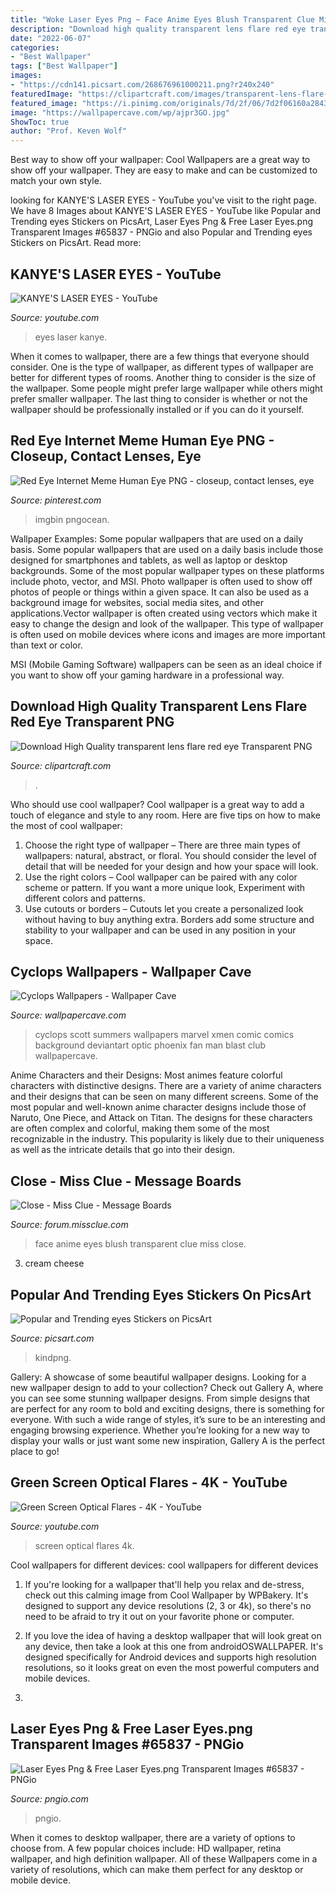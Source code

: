 ```yaml
---
title: "Woke Laser Eyes Png ~ Face Anime Eyes Blush Transparent Clue Miss Close"
description: "Download high quality transparent lens flare red eye transparent png"
date: "2022-06-07"
categories:
- "Best Wallpaper"
tags: ["Best Wallpaper"]
images:
- "https://cdn141.picsart.com/268676961000211.png?r240x240"
featuredImage: "https://clipartcraft.com/images/transparent-lens-flare-red-eye-5.png"
featured_image: "https://i.pinimg.com/originals/7d/2f/06/7d2f06160a2843e0fa7db520e3ee2098.jpg"
image: "https://wallpapercave.com/wp/ajpr3GO.jpg"
ShowToc: true
author: "Prof. Keven Wolf"
---
```



Best way to show off your wallpaper:
Cool Wallpapers are a great way to show off your wallpaper. They are easy to make and can be customized to match your own style.

	

		
looking for KANYE&#039;S LASER EYES - YouTube you've visit to the right page. We have 8 Images about KANYE&#039;S LASER EYES - YouTube like Popular and Trending eyes Stickers on PicsArt, Laser Eyes Png &amp; Free Laser Eyes.png Transparent Images #65837 - PNGio and also Popular and Trending eyes Stickers on PicsArt. Read more:
		
    
## KANYE&#039;S LASER EYES - YouTube

<img loading=lazy src="https://i.ytimg.com/vi/qFWL6MVazzk/maxresdefault.jpg" onerror="this.onerror=null;this.src='https://tse4.mm.bing.net/th?id=OIP.oyx_eRKf7VFBcHRmYzcWPgHaEK&amp;pid=15.1';" alt="KANYE&#039;S LASER EYES - YouTube">

_Source: youtube.com_

>eyes laser kanye. 

	

When it comes to wallpaper, there are a few things that everyone should consider. One is the type of wallpaper, as different types of wallpaper are better for different types of rooms. Another thing to consider is the size of the wallpaper. Some people might prefer large wallpaper while others might prefer smaller wallpaper. The last thing to consider is whether or not the wallpaper should be professionally installed or if you can do it yourself.

    
## Red Eye Internet Meme Human Eye PNG - Closeup, Contact Lenses, Eye

<img loading=lazy src="https://i.pinimg.com/originals/7d/2f/06/7d2f06160a2843e0fa7db520e3ee2098.jpg" onerror="this.onerror=null;this.src='https://tse3.mm.bing.net/th?id=OIP.hxpssGxGn6ZI_yyvoqch-wHaKc&amp;pid=15.1';" alt="Red Eye Internet Meme Human Eye PNG - closeup, contact lenses, eye">

_Source: pinterest.com_

>imgbin pngocean. 

	

Wallpaper Examples: Some popular wallpapers that are used on a daily basis.
Some popular wallpapers that are used on a daily basis include those designed for smartphones and tablets, as well as laptop or desktop backgrounds. Some of the most popular wallpaper types on these platforms include photo, vector, and MSI. 
Photo wallpaper is often used to show off photos of people or things within a given space. It can also be used as a background image for websites, social media sites, and other applications.Vector wallpaper is often created using vectors which make it easy to change the design and look of the wallpaper. This type of wallpaper is often used on mobile devices where icons and images are more important than text or color. 

MSI (Mobile Gaming Software) wallpapers can be seen as an ideal choice if you want to show off your gaming hardware in a professional way.

    
## Download High Quality Transparent Lens Flare Red Eye Transparent PNG

<img loading=lazy src="https://clipartcraft.com/images/transparent-lens-flare-red-eye-5.png" onerror="this.onerror=null;this.src='https://tse2.mm.bing.net/th?id=OIP.0V6ZlKGDx9zhwuA1xLNlYgHaEJ&amp;pid=15.1';" alt="Download High Quality transparent lens flare red eye Transparent PNG">

_Source: clipartcraft.com_

>. 

	

Who should use cool wallpaper?
Cool wallpaper is a great way to add a touch of elegance and style to any room. Here are five tips on how to make the most of cool wallpaper: 
1) Choose the right type of wallpaper – There are three main types of wallpapers: natural, abstract, or floral. You should consider the level of detail that will be needed for your design and how your space will look. 
2) Use the right colors – Cool wallpaper can be paired with any color scheme or pattern. If you want a more unique look, Experiment with different colors and patterns. 
3) Use cutouts or borders – Cutouts let you create a personalized look without having to buy anything extra. Borders add some structure and stability to your wallpaper and can be used in any position in your space.

    
## Cyclops Wallpapers - Wallpaper Cave

<img loading=lazy src="https://wallpapercave.com/wp/ajpr3GO.jpg" onerror="this.onerror=null;this.src='https://tse4.mm.bing.net/th?id=OIP.UAJJrDsN9pwf7HmZFg6TvgHaFj&amp;pid=15.1';" alt="Cyclops Wallpapers - Wallpaper Cave">

_Source: wallpapercave.com_

>cyclops scott summers wallpapers marvel xmen comic comics background deviantart optic phoenix fan man blast club wallpapercave. 

	

Anime Characters and their Designs: Most animes feature colorful characters with distinctive designs.
There are a variety of anime characters and their designs that can be seen on many different screens. Some of the most popular and well-known anime character designs include those of Naruto, One Piece, and Attack on Titan. The designs for these characters are often complex and colorful, making them some of the most recognizable in the industry. This popularity is likely due to their uniqueness as well as the intricate details that go into their design.

    
## Close - Miss Clue - Message Boards

<img loading=lazy src="http://forum.missclue.com/uploads/imageupload/322/LVU7V56EAH5E.png" onerror="this.onerror=null;this.src='https://tse3.mm.bing.net/th?id=OIP.l1KE0ow_igq5iAULcIjzOwHaD1&amp;pid=15.1';" alt="Close - Miss Clue - Message Boards">

_Source: forum.missclue.com_

>face anime eyes blush transparent clue miss close. 

	

3. cream cheese 

    
## Popular And Trending Eyes Stickers On PicsArt

<img loading=lazy src="https://cdn141.picsart.com/268676961000211.png?r240x240" onerror="this.onerror=null;this.src='https://tse3.mm.bing.net/th?id=OIP.pvBibfPwd9Ar4dtngaeuVgAAAA&amp;pid=15.1';" alt="Popular and Trending eyes Stickers on PicsArt">

_Source: picsart.com_

>kindpng. 

	

Gallery: A showcase of some beautiful wallpaper designs.
Looking for a new wallpaper design to add to your collection? Check out Gallery A, where you can see some stunning wallpaper designs. From simple designs that are perfect for any room to bold and exciting designs, there is something for everyone. With such a wide range of styles, it’s sure to be an interesting and engaging browsing experience. Whether you’re looking for a new way to display your walls or just want some new inspiration, Gallery A is the perfect place to go!





	
	
    
## Green Screen Optical Flares - 4K - YouTube

<img loading=lazy src="https://i.ytimg.com/vi/umR12rISxt0/maxresdefault.jpg" onerror="this.onerror=null;this.src='https://tse2.mm.bing.net/th?id=OIP.ov4W_NP71i2Yw0AnY_Ur6QHaEK&amp;pid=15.1';" alt="Green Screen Optical Flares - 4K - YouTube">

_Source: youtube.com_

>screen optical flares 4k. 

	

Cool wallpapers for different devices:
cool wallpapers for different devices 

1. If you're looking for a wallpaper that'll help you relax and de-stress, check out this calming image from Cool Wallpaper by WPBakery. It's designed to support any device resolutions (2, 3 or 4k), so there's no need to be afraid to try it out on your favorite phone or computer.

2. If you love the idea of having a desktop wallpaper that will look great on any device, then take a look at this one from androidOSWALLPAPER. It's designed specifically for Android devices and supports high resolution resolutions, so it looks great on even the most powerful computers and mobile devices.

3.

    
## Laser Eyes Png &amp; Free Laser Eyes.png Transparent Images #65837 - PNGio

<img loading=lazy src="https://img.pngio.com/bloody-laser-eyes-mate-album-on-imgur-laser-eyes-png-1024_683.png" onerror="this.onerror=null;this.src='https://tse4.mm.bing.net/th?id=OIP.ZJBHvfq7IPbguB3mSZAaeAHaE8&amp;pid=15.1';" alt="Laser Eyes Png &amp; Free Laser Eyes.png Transparent Images #65837 - PNGio">

_Source: pngio.com_

>pngio. 

	

When it comes to desktop wallpaper, there are a variety of options to choose from. A few popular choices include: HD wallpaper, retina wallpaper, and high definition wallpaper. All of these Wallpapers come in a variety of resolutions, which can make them perfect for any desktop or mobile device. 

